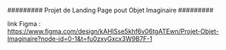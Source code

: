 ######### Projet de Landing Page pout Objet Imaginaire #########

link Figma : https://www.figma.com/design/kAHISse5khf6v06tgATEwn/Projet-Objet-Imaginaire?node-id=0-1&t=fu0zxyGxcx3W9B7F-1 
